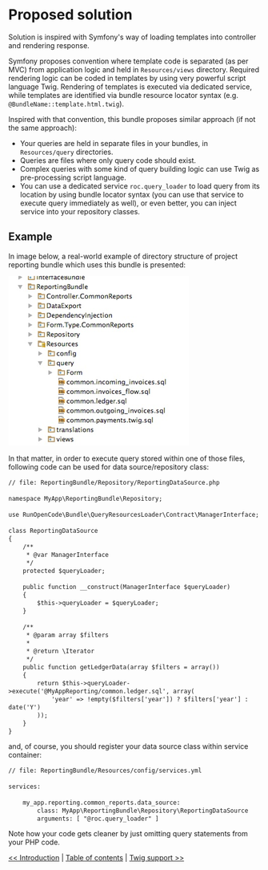 # Proposed solution

Solution is inspired with Symfony's way of loading templates into controller
and rendering response.

Symfony proposes convention where template code is separated (as per MVC)
from application logic and held in `Resources/views` directory. Required 
rendering logic can be coded in templates by using very powerful script 
language Twig. Rendering of templates is executed via dedicated service,
while templates are identified via bundle resource locator syntax 
(e.g. `@BundleName::template.html.twig`).

Inspired with that convention, this bundle proposes similar approach (if 
not the same approach):

- Your queries are held in separate files in your bundles, in `Resources/query`
directories. 
- Queries are files where only query code should exist.
- Complex queries with some kind of query building logic can use Twig as 
pre-processing script language.
- You can use a dedicated service `roc.query_loader` to load query from 
its location by using bundle locator syntax (you can use that service to 
execute query immediately as well), or even better, you can inject service
into your repository classes.

## Example

In image below, a real-world example of directory structure of project
reporting bundle which uses this bundle is presented:

![Project structure with query files](img/file_structure.jpg "Real world example of this bundle usage")

In that matter, in order to execute query stored within one of those files,
following code can be used for data source/repository class:

    // file: ReportingBundle/Repository/ReportingDataSource.php
    
    namespace MyApp\ReportingBundle\Repository;
    
    use RunOpenCode\Bundle\QueryResourcesLoader\Contract\ManagerInterface;
    
    class ReportingDataSource
    {
        /**
         * @var ManagerInterface
         */
        protected $queryLoader;
    
        public function __construct(ManagerInterface $queryLoader)
        {
            $this->queryLoader = $queryLoader;
        }
    
        /**
         * @param array $filters
         *
         * @return \Iterator
         */
        public function getLedgerData(array $filters = array())
        {
            return $this->queryLoader->execute('@MyAppReporting/common.ledger.sql', array(
                'year' => !empty($filters['year']) ? $filters['year'] : date('Y')
            ));
        }
    }
    
and, of course, you should register your data source class within service
container:

    // file: ReportingBundle/Resources/config/services.yml
    
    services:
    
        my_app.reporting.common_reports.data_source:
            class: MyApp\ReportingBundle\Repository\ReportingDataSource
            arguments: [ "@roc.query_loader" ]
            
Note how your code gets cleaner by just omitting query statements from 
your PHP code.
            
            
[<< Introduction](introduction.md) | [Table of contents](index.md) | [Twig support >>](twig-support.md)